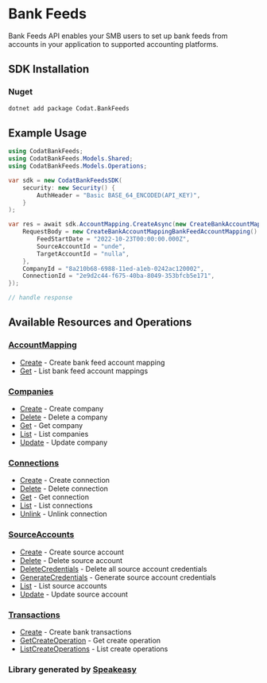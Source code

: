 # Bank Feeds

<!-- Start Codat Library Description -->
<!-- End Codat Library Description  -->
Bank Feeds API enables your SMB users to set up bank feeds from accounts in your application to supported accounting platforms.

<!-- Start SDK Installation -->
## SDK Installation

### Nuget

```bash
dotnet add package Codat.BankFeeds
```
<!-- End SDK Installation -->

## Example Usage
<!-- Start SDK Example Usage -->
```csharp
using CodatBankFeeds;
using CodatBankFeeds.Models.Shared;
using CodatBankFeeds.Models.Operations;

var sdk = new CodatBankFeedsSDK(
    security: new Security() {
        AuthHeader = "Basic BASE_64_ENCODED(API_KEY)",
    }
);

var res = await sdk.AccountMapping.CreateAsync(new CreateBankAccountMappingRequest() {
    RequestBody = new CreateBankAccountMappingBankFeedAccountMapping() {
        FeedStartDate = "2022-10-23T00:00:00.000Z",
        SourceAccountId = "unde",
        TargetAccountId = "nulla",
    },
    CompanyId = "8a210b68-6988-11ed-a1eb-0242ac120002",
    ConnectionId = "2e9d2c44-f675-40ba-8049-353bfcb5e171",
});

// handle response
```
<!-- End SDK Example Usage -->

<!-- Start SDK Available Operations -->
## Available Resources and Operations


### [AccountMapping](docs/sdks/accountmapping/README.md)

* [Create](docs/sdks/accountmapping/README.md#create) - Create bank feed account mapping
* [Get](docs/sdks/accountmapping/README.md#get) - List bank feed account mappings

### [Companies](docs/sdks/companies/README.md)

* [Create](docs/sdks/companies/README.md#create) - Create company
* [Delete](docs/sdks/companies/README.md#delete) - Delete a company
* [Get](docs/sdks/companies/README.md#get) - Get company
* [List](docs/sdks/companies/README.md#list) - List companies
* [Update](docs/sdks/companies/README.md#update) - Update company

### [Connections](docs/sdks/connections/README.md)

* [Create](docs/sdks/connections/README.md#create) - Create connection
* [Delete](docs/sdks/connections/README.md#delete) - Delete connection
* [Get](docs/sdks/connections/README.md#get) - Get connection
* [List](docs/sdks/connections/README.md#list) - List connections
* [Unlink](docs/sdks/connections/README.md#unlink) - Unlink connection

### [SourceAccounts](docs/sdks/sourceaccounts/README.md)

* [Create](docs/sdks/sourceaccounts/README.md#create) - Create source account
* [Delete](docs/sdks/sourceaccounts/README.md#delete) - Delete source account
* [DeleteCredentials](docs/sdks/sourceaccounts/README.md#deletecredentials) - Delete all source account credentials
* [GenerateCredentials](docs/sdks/sourceaccounts/README.md#generatecredentials) - Generate source account credentials
* [List](docs/sdks/sourceaccounts/README.md#list) - List source accounts
* [Update](docs/sdks/sourceaccounts/README.md#update) - Update source account

### [Transactions](docs/sdks/transactions/README.md)

* [Create](docs/sdks/transactions/README.md#create) - Create bank transactions
* [GetCreateOperation](docs/sdks/transactions/README.md#getcreateoperation) - Get create operation
* [ListCreateOperations](docs/sdks/transactions/README.md#listcreateoperations) - List create operations
<!-- End SDK Available Operations -->



<!-- Start Dev Containers -->



<!-- End Dev Containers -->

<!-- Placeholder for Future Speakeasy SDK Sections -->


### Library generated by [Speakeasy](https://docs.speakeasyapi.dev/docs/using-speakeasy/client-sdks)
